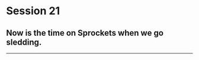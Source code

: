 # Session 21
## Now is the time on Sprockets when we go sledding.
---
<!--stackedit_data:
eyJoaXN0b3J5IjpbLTIwNjQzMTY4MDhdfQ==
-->
